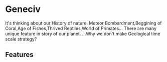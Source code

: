 # Geneciv
It's thinking about our History of nature.
Meteor Bombardment,Beggining of Coral,Age of Fishes,Thrived Reptiles,World of Primates...
There are many unique feature in story of our planet.
...Why we don't make Geological time scale strategy?


## Features

